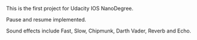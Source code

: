 This is the first project for Udacity IOS NanoDegree.

Pause and resume implemented.

Sound effects include Fast, Slow, Chipmunk, Darth Vader, Reverb and Echo.